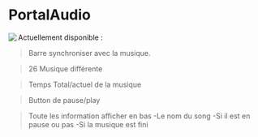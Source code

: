 # PortalAudio

<img align="left" src="https://tonipastre.alwaysdata.net/electronportalv1.png">

Actuellement disponible :

> Barre synchroniser avec la musique.

> 26 Musique différente

> Temps Total/actuel de la musique

> Button de pause/play

> Toute les information afficher en bas
-Le nom du song
-Si il est en pause ou pas
-Si la musique est fini
